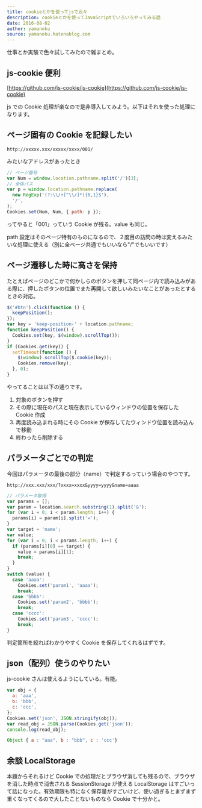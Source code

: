 ```yaml
---
title: cookieとかを使ってjsで云々
description: cookieとかを使ってJavaScriptでいろいろやってみる話
date: 2016-08-02
author: yamanoku
source: yamanoku.hatenablog.com
---
```


仕事とか実験で色々試してみたので雑まとめ。

## js-cookie 便利

[https://github.com/js-cookie/js-cookie](https://github.com/js-cookie/js-cookie)

js での Cookie 処理が楽なので是非導入してみよう。以下はそれを使った処理になります。

## ページ固有の Cookie を記録したい

`http://xxxxx.xxx/xxxxx/xxxx/001/`

みたいなアドレスがあったとき

```js
// ページ番号
var Num = window.location.pathname.split('/')[3];
// 全体パス
var p = window.location.pathname.replace(
  new RegExp('(?:\\/+[^\\/]*){0,1}$'),
  '/',
);
Cookies.set(Num, Num, { path: p });
```

ってやると「001」っていう Cookie が残る。value も同じ。

path 設定はそのページ特有のものになるので、２度目の訪問の時は変えるみたいな処理に使える（別に全ページ共通でもいいなら"/"でもいいです）

## ページ遷移した時に高さを保持

たとえばページのどこかで何かしらのボタンを押して同ページ内で読み込みがある際に、押したボタンの位置でまた再開して欲しいみたいなことがあったとするときの対応。

```js
$('#btn').click(function () {
  keepPosition();
});
var key = 'keep-position-' + location.pathname;
function keepPosition() {
  Cookies.set(key, $(window).scrollTop());
}
if (Cookies.get(key)) {
  setTimeout(function () {
    $(window).scrollTop($.cookie(key));
    Cookies.remove(key);
  }, 0);
}
```

やってることは以下の通りです。

1. 対象のボタンを押す
2. その際に現在のパスと現在表示しているウィンドウの位置を保存した Cookie 作成
3. 再度読み込まれる時にその Cookie が保存してたウィンドウ位置を読み込んで移動
4. 終わったら削除する

## パラメータごとでの判定

今回はパラメータの最後の部分（name）で判定するっていう場合のやつです。

`http://xxx.xxx/xxx/?xxxx=xxxx&yyyy=yyyy&name=aaaa`

```js
// パラメータ取得
var params = [];
var param = location.search.substring(1).split('&');
for (var i = 0; i < param.length; i++) {
  params[i] = param[i].split('=');
}
var target = 'name';
var value;
for (var i = 0; i < params.length; i++) {
  if (params[i][0] == target) {
    value = params[i][1];
    break;
  }
}
switch (value) {
  case 'aaaa':
    Cookies.set('param1', 'aaaa');
    break;
  case 'bbbb':
    Cookies.set('param2', 'bbbb');
    break;
  case 'cccc':
    Cookies.set('param3', 'cccc');
    break;
}
```

判定箇所を絞ればわかりやすく Cookie を保存してくれるはずです。

## json（配列）使うのやりたい

js-cookie さんは使えるようにしている。有能。

```js
var obj = {
  a: 'aaa',
  b: 'bbb',
  c: 'ccc',
};
Cookies.set('json', JSON.stringify(obj));
var read_obj = JSON.parse(Cookies.get('json'));
console.log(read_obj);
```

```js
Object { a : "aaa", b : "bbb", c : 'ccc'}
```

## 余談 LocalStorage

本題からそれるけど Cookie での処理だとブラウザ消しても残るので、ブラウザを消した時点で消去される SessionStorage が使える LocalStorage はすごいって話になった。有効期限も特になく保存量がすごいけど、使い過ぎるとまずまず重くなってくるので大したことないものなら Cookie で十分かと。

